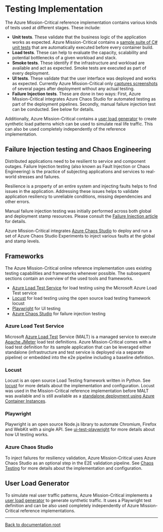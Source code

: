 # Testing Implementation

The Azure Mission-Critical reference implementation contains various kinds of tests used at different stages. These include:

- **Unit tests**. These validate that the business logic of the application works as expected. Azure Mission-Critical contains a [sample suite of C# unit tests](/src/app/AlwaysOn.Tests/README.md) that are automatically executed before every container build.
- **Load tests**. These can help to evaluate the capacity, scalability and potential bottlenecks of a given workload and stack.
- **Smoke tests**. These identify if the infrastructure and workload are available and act as expected. Smoke tests are executed as part of every deployment.
- **UI tests**. These validate that the user interface was deployed and works as expected. Currently Azure Mission-Critical only [captures screenshots](/src/testing/ui-test-playwright/README.md) of several pages after deployment without any actual testing.
- **Failure Injection tests**. These are done in two ways: First, Azure Mission-Critical integrates Azure Chaos Studio for automated testing as part of the deployment pipelines. Secondly, manual failure injection test can be conducted. See below for details.

Additionally, Azure Mission-Critical contains a [user load generator](/src/testing/userload-generator/README.md) to create synthetic load patterns which can be used to simulate real life traffic. This can also be used completely independently of the reference implementation.

## Failure Injection testing and Chaos Engineering

Distributed applications need to be resilient to service and component outages. Failure Injection testing (also known as Fault Injection or Chaos Engineering) is the practice of subjecting applications and services to real-world stresses and failures.

Resilience is a property of an entire system and injecting faults helps to find issues in the application. Addressing these issues helps to validate application resiliency to unreliable conditions, missing dependencies and other errors.

Manual failure injection testing was initially performed across both global and deployment stamp resources. Please consult the [Failure Injection article](/docs/reference-implementation/DeployAndTest-Testing-FailureInjection.md) for details.

Azure Mission-Critical integrates [Azure Chaos Studio](https://aka.ms/chaosstudio) to deploy and run a set of Azure Chaos Studio Experiments to inject various faults at the global and stamp levels.

## Frameworks

The Azure Mission-Critical online reference implementation uses existing testing capabilities and frameworks whenever possible. The subsequent sections contain an overview of the used tools and frameworks.

- [Azure Load Test Service](#azure-load-test-service) for load testing using the Microsoft Azure Load Test service
- [Locust](#locust) for load testing using the open source load testing framework locust
- [Playwright](#playwright) for UI testing
- [Azure Chaos Studio](#azure-chaos-studio) for failure injection testing

### Azure Load Test Service

Microsoft [Azure Load Test](https://docs.microsoft.com/azure/load-testing/overview-what-is-azure-load-testing) Service (MALT) is a managed service to execute [Apache JMeter](https://jmeter.apache.org/) load test definitions. Azure Mission-Critical comes with a load test definition for its sample application that can be leveraged either standalone (infrastructure and test service is deployed via a separate pipeline) or embedded into the e2e pipeline including a baseline definition.

### Locust

Locust is an open source Load Testing framework written in Python. See [locust](./loadtest-locust/README.md) for more details about the implementation and configuration. Locust was used in the Mission-Critical reference implementation before MALT was available and is still available as a [standalone deployment using Azure Container Instances](https://medium.com/microsoftazure/globally-distributed-load-tests-in-azure-with-locust-aeb3a365cd60).

### Playwright

Playwright is an open source Node.js library to automate Chromium, Firefox and WebKit with a single API. See [ui-test-playwright](./ui-test-playwright/README.md) for more details about how UI testing works.

### Azure Chaos Studio

To inject failures for resiliency validation, Azure Mission-Critical uses Azure Chaos Studio as an optional step in the E2E validation pipeline. See [Chaos Testing](./chaos-testing/README.md) for more details about the implementation and configuration.

## User Load Generator

To simulate real user traffic patterns, Azure Mission-Critical implements a [user load generator](./userload-generator/README.md) to generate synthetic traffic. It uses a Playwright test definition and can be also used completely independently of Azure Mission-Critical reference implementations.

---

[Back to documentation root](/docs/README.md)
